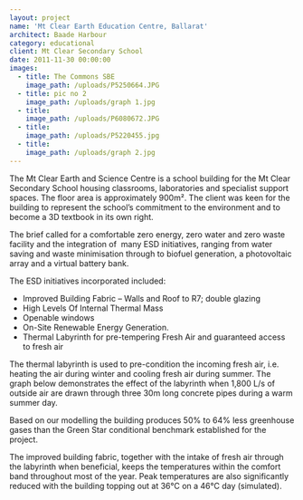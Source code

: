 ```yaml
---
layout: project
name: 'Mt Clear Earth Education Centre, Ballarat'
architect: Baade Harbour
category: educational
client: Mt Clear Secondary School
date: 2011-11-30 00:00:00
images:
  - title: The Commons SBE
    image_path: /uploads/P5250664.JPG
  - title: pic no 2
    image_path: /uploads/graph 1.jpg
  - title:
    image_path: /uploads/P6080672.JPG
  - title:
    image_path: /uploads/P5220455.jpg
  - title:
    image_path: /uploads/graph 2.jpg
---
```



The Mt Clear Earth and Science Centre is a school building for the Mt Clear Secondary School housing classrooms, laboratories and specialist support spaces. The floor area is approximately 900m&sup2;. The client was keen for the building to represent the school’s commitment to the environment and to become a 3D textbook in its own right.

The brief called for a comfortable zero energy, zero water and zero waste facility and the integration of &nbsp;many ESD initiatives, ranging from water saving and waste minimisation through to biofuel generation, a photovoltaic array and a virtual battery bank.

The ESD initiatives incorporated included:

* Improved Building Fabric – Walls and Roof to R7; double glazing
* High Levels Of Internal Thermal Mass
* Openable windows
* On-Site Renewable Energy Generation.
* Thermal Labyrinth for pre-tempering Fresh Air and guaranteed access to fresh air

The thermal labyrinth is used to pre-condition the incoming fresh air, i.e. heating the air during winter and cooling fresh air during summer. The graph below demonstrates the effect of the labyrinth when 1,800 L/s of outside air are drawn through three 30m long concrete pipes during a warm summer day.

Based on our modelling the building produces 50% to 64% less greenhouse gases than the Green Star conditional benchmark established for the project.

The improved building fabric, together with the intake of fresh air through the labyrinth when beneficial, keeps the temperatures within the comfort band throughout most of the year. Peak temperatures are also significantly reduced with the building topping out at 36&deg;C on a 46&deg;C day (simulated).

&nbsp;

&nbsp;

&nbsp;